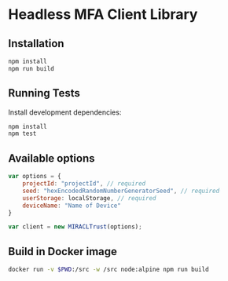 # Headless MFA Client Library

## Installation

```sh
npm install
npm run build
```

## Running Tests

Install development dependencies:

```sh
npm install
npm test
```

## Available options

```js
var options = {
	projectId: "projectId", // required
	seed: "hexEncodedRandomNumberGeneratorSeed", // required
	userStorage: localStorage, // required
	deviceName: "Name of Device"
}

var client = new MIRACLTrust(options);
```

## Build in Docker image

```sh
docker run -v $PWD:/src -w /src node:alpine npm run build
```
